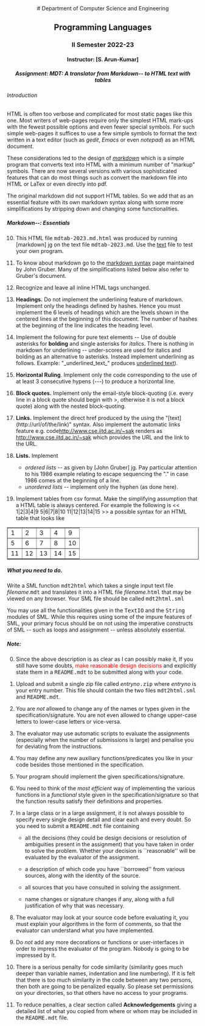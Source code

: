 
<center>
# Department of Computer Science and Engineering

## Programming Languages

### II Semester 2022-23

#### Instructor: [S. Arun-Kumar]

##### Assignment: MDT: A translator from Markdown--  to HTML text with tables
</center>

###### Introduction

HTML is often too verbose and complicated for most static pages like this
one. Most writers of web-pages require only the simplest HTML mark-ups
with the fewest possible options and even fewer special symbols. For
such simple web-pages it suffices to use a few simple symbols to
format the text written in a text editor (such as *gedit*, *Emacs* or even
*notepad*) as an HTML document.

These considerations led to the design of *[markdown][jg]* which is a simple
program that converts text into HTML with a minimum number of "markup"
symbols. There are now several versions with various sophisticated
features that can do most things such as convert the markdown file
into HTML or LaTex or even directly into pdf.

The original markdown did not support HTML tables. So we add that as
an essential feature with its own markdown syntax along with some more
simplifications by stripping down and changing some functionalities. 

##### Markdown--: Essentials

10. This HTML file <tt>mdtab-2023.md.html</tt> was produced by running
    [markdown] [jg] on the text file <tt>mdtab-2023.md</tt>.
    Use the [text][md] file to test your own program.

8. To know about markdown go to the [markdown syntax][jg]
   page maintained by John Gruber. Many of the simplifications listed
   below also refer to Gruber's document. 

4. Recognize and leave all inline HTML tags unchanged.

5. **Headings.** Do not implement the underlining feature of 
   markdown. Implement only the headings defined by hashes. 
   Hence you must implement the 6 levels of headings which 
   are the levels shown in
   the centered lines at the beginning of this document. The
   number of hashes at the beginning of the line indicates the 
   heading level.

3. Implement the following for pure text elements -- 
   Use of double asterisks for **bolding** and single asterisks for
   *italics*.
   There is nothing in markdown for underlining -- under-scores are
   used for italics and bolding as an alternative to
   asterisks. Instead implement underlining as follows.
   Example: "\_underlined\_text\_" produces <u>underlined text</u>).

9. **Horizontal Ruling**. Implement only the code corresponding to
   the use of at least 3 consecutive hypens (---) to produce
   a horizontal line.

2. **Block quotes.** Implement only the email-style block-quoting
   (i.e. every line in a block quote should begin with >, 
   otherwise it is not a block quote) along with the nested
   block-quoting.

6. **Links.** Implement the direct href produced by the
   using the "\[text\]\(http://url/of/the/link\)" syntax. Also implement the
   automatic links feature e.g.
            code<http://www.cse.iitd.ac.in/~sak>
   renders as <http://www.cse.iitd.ac.in/~sak> which
   provides the URL and the link to the URL.
 
7. **Lists.** Implement 

   - *ordered lists* -- as given by [John Gruber] [jg]. Pay particular 
     attention to his 1986 example relating to escape sequencing the
     "." in case 1986 comes at the beginning of a line.
   - *unordered lists* -- implement only the hyphen (as done here).

1. Implement tables from csv format. Make the simplifying assumption that a HTML table is always
   centered. For example the following is
         <<
         1|2|3|4|9
         5|6|7|8|10
         11|12|13|14|15
         >>
   a possible syntax for an HTML table that looks like

<CENTER><TABLE border="1">
  <TR><TD>1</TD><TD>2</TD><TD>3</TD><TD>4</TD><TD>9</TD></TR>
  <TR><TD>5</TD><TD>6</TD><TD>7</TD><TD>8</TD><TD>10</TD></TR>
  <TR><TD>11</TD><TD>12</TD><TD>13</TD><TD>14</TD><TD>15</TD></TR>
</TABLE></CENTER>

	
##### What you need to do.

Write a SML function <tt>mdt2html</tt> which takes a single input text
file *filename*.<tt>mdt</tt> and translates it into a HTML file
*filename*.<tt>html</tt> that may be viewed on any browser. Your SML file
should be called <tt>mdt2html.sml</tt>

You may use all the functionalities given in the <tt>TextIO</tt> and
the <tt>String</tt> modules of
SML. While this requires using some of the impure features of SML,
your primary focus should be on not using the imperative constructs of
SML -- such as loops and assignment -- unless absolutely essential.

##### Note:


0. Since the above description is as clear as I can possibly make it, If you
   still have some doubts, <font color=red>make reasonable design
   decisions</font> and explicitly state them in a <tt>README.mdt</tt>
   to be submitted along with your code.
	
1. Upload and submit a single zip file called *entryno*<tt>.zip</tt>
   where *entryno* is your entry number. This file should contain the
   two files <tt>mdt2html.sml</tt> and <tt>README.mdt</tt>.
  
2. You are _not_  allowed to change any of the names
   or types given in the specification/signature. You are not even
   allowed to change upper-case letters to lower-case letters or
   vice-versa.

3. The evaluator may use automatic scripts to evaluate the
   assignments (especially when the number of submissions is large) and
   penalise you for deviating from the instructions.

4. You may define any new auxiliary functions/predicates you like in your code
   besides those mentioned in the specification.

5. Your program should implement the given specifications/signature.

6. You need to think of the *most efficient* way of
   implementing the various functions in a *functional* style given in the
   specification/signature so that the function results satisfy their
   definitions and properties.

7. In a large class or in a large assignment, it is not always
   possible to specify every single design detail and clear each and every
   doubt. So you need to submit a <tt>README.mdt</tt> file containing

   - all the decisions (they could be design decisions or
   resolution of ambiguities present in the assignment) that you have
   taken in order to solve the problem. Whether your decision is
   ``reasonable'' will be evaluated by the evaluator of the
   assignment.
	
   - a description of  which code you have
   ``borrowed'' from various sources, along with the identity of the
   source.
	
   - all sources that you have consulted in solving the assignment.

   - name changes or signature changes if any, along with a full
   justification of why that was necessary.
  
8. The evaluator may look at your source code before evaluating it,
   you must explain your algorithms in the form of comments, so that
   the evaluator can understand what you have implemented.

9. Do _not_ add any more decorations or functions or
   user-interfaces in order to impress the evaluator of the program.
   Nobody is going to be impressed by it.

10. There is a serious penalty for code similarity (similarity goes
	much deeper than variable names, indentation and line numbering). If
	it is felt that there is too much similarity in the code between any
	two persons, then both are going to be penalized equally. So please
	set permissions on your directories, so that others have no access
	to your programs.

11. To reduce penalties, a clear section called 
	**Acknowledgements** giving a detailed list of what you copied from
	where or whom may be included in the <tt>README.mdt</tt> file.



[jg]: https://daringfireball.net/projects/markdown/syntax

[md]: https://www.cse.iitd.ac.in/~sak/courses/pl/2022-23/ass/mdtab-2023.md

